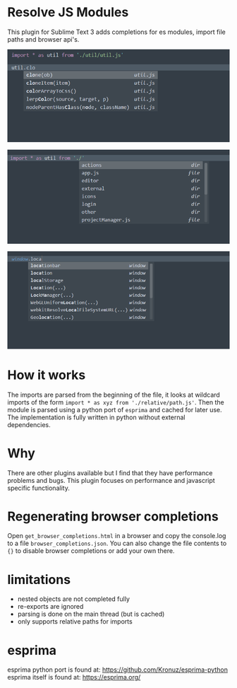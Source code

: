 # Resolve JS Modules
This plugin for Sublime Text 3 adds completions for es modules, import file paths and browser api's. 

![Auto complete module exports](resolve-module-exports.png)

![Auto complete file paths](resolve-file-path.png)

![Auto complete browser api's](resolve-browser-apis.png)

# How it works
The imports are parsed from the beginning of the file, it looks at wildcard imports of the form `import * as xyz from './relative/path.js'`. Then the module is parsed using a python port of `esprima` and cached for later use. The implementation is fully written in python without external dependencies.

# Why
There are other plugins available but I find that they have performance problems and bugs. This plugin focuses on performance and javascript specific functionality.

# Regenerating browser completions
Open `get_browser_completions.html` in a browser and copy the console.log to a file `browser_completions.json`. You can also change the file contents to `{}` to disable browser completions or add your own there.

# limitations
- nested objects are not completed fully
- re-exports are ignored
- parsing is done on the main thread (but is cached)
- only supports relative paths for imports

# esprima
esprima python port is found at: https://github.com/Kronuz/esprima-python
esprima itself is found at: https://esprima.org/